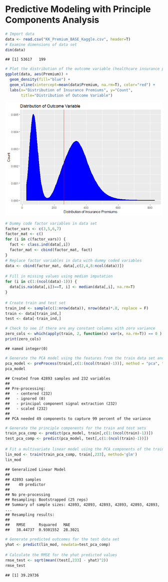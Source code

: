 Predictive Modeling with Principle Components Analysis
================

``` r
# Import data
data <- read.csv("KK_Premium_BASE_Kaggle.csv", header=T)
# Examine dimensions of data set
dim(data)
```

    ## [1] 53617   199

``` r
# Plot the distribution of the outcome variable (healthcare insurance premiums)
ggplot(data, aes(Premium)) +    
  geom_density(fill="blue") +   
  geom_vline(xintercept=mean(data$Premium, na.rm=T), color="red") +   
  labs(x="Distribution of Insurance Premiums", y="Count",         
       title="Distribution of Outcome Variable")
```

![](pca_files/figure-markdown_github/unnamed-chunk-2-1.png)

``` r
# Dummy code factor variables in data set
factor_vars <- c(3,5,6,7)
factor_mat <- c()
for (i in c(factor_vars)) {
  fact <- class.ind(data[,i])
  factor_mat <- cbind(factor_mat, fact)
}
# Replace factor variables in data with dummy coded variables
data <- cbind(factor_mat, data[,c(2,4,8:ncol(data))])

# Fill in missing values using median imputation
for (i in c(1:(ncol(data)-1))) {
  data[is.na(data[,i])==T, i] <- median(data[,i], na.rm=T)
}

# Create train and test set
train_ind <- sample(c(1:nrow(data)), nrow(data)*.8, replace = F)
train <- data[train_ind,]
test <- data[-train_ind,]
```

``` r
# Check to see if there are any constant columns with zero variance
zero_cols <- which(apply(train, 2, function(x) var(x, na.rm=T)) == 0 )
print(zero_cols)
```

    ## named integer(0)

``` r
# Generate the PCA model using the features from the train data set and a variance threshold of 99%
pca_model <- preProcess(train[,c(1:(ncol(train)-1))], method = "pca", thresh = .99)
pca_model
```

    ## Created from 42893 samples and 232 variables
    ## 
    ## Pre-processing:
    ##   - centered (232)
    ##   - ignored (0)
    ##   - principal component signal extraction (232)
    ##   - scaled (232)
    ## 
    ## PCA needed 49 components to capture 99 percent of the variance

``` r
# Generate the principle components for the train and test sets
train_pca_comp <- predict(pca_model, train[,c(1:(ncol(train)-1))])
test_pca_comp <- predict(pca_model, test[,c(1:(ncol(train)-1))])

# Fit a multivariate linear model using the PCA components of the train data set
lin_mod <- train(train_pca_comp, train[,233], method='glm')
lin_mod
```

    ## Generalized Linear Model 
    ## 
    ## 42893 samples
    ##    49 predictor
    ## 
    ## No pre-processing
    ## Resampling: Bootstrapped (25 reps) 
    ## Summary of sample sizes: 42893, 42893, 42893, 42893, 42893, 42893, ... 
    ## Resampling results:
    ## 
    ##   RMSE      Rsquared   MAE    
    ##   38.44737  0.9301552  28.3021

``` r
# Generate predicted outcomes for the test data set
yhat <- predict(lin_mod, newdata=test_pca_comp)

# Calculate the RMSE for the yhat predicted values
rmse_test <- sqrt(mean((test[,233] - yhat)^2))
rmse_test
```

    ## [1] 39.29736
